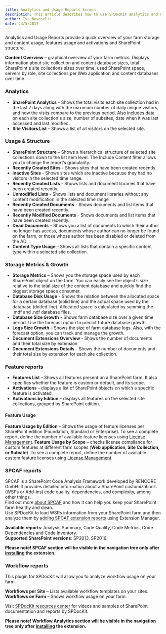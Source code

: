 ```yaml
---
title: Analytics and Usage Reports Screen
description: This article describes how to use SPDocKit analytics and usage section to quickly get an overview of your farm storage and content usage, features usage and activations and SharePoint structure.
author: Iva Novoselic
date: 24/5/2017
---
```


Analytics and Usage Reports provide a quick overview of your farm storage and content usage, features usage and activations and SharePoint structure.

__Content Overview__ – graphical overview of your farm metrics. Displays information about site collection and content database sizes, total SharePoint's site collections sizes over time, used SharePoint space, servers by role, site collections per Web application and content databases over time.  

### Analytics
* __SharePoint Analytics__ - Shows the total visits each site collection had in the last 7 days along with the maximum number of daily unique visitors, and how the visits compare to the previous period. Also includes data on each site collection's size, number of subsites, date when it was last accessed and last modified. 
* __Site Visitors List__ – Shows a list of all visitors on the selected site. 

###  Usage & Structure
* __SharePoint Structure__ – Shows a hierarchical structure of selected site collections down to the list item level. The Include Content filter allows you to change the report’s granularity.
* __Recently Created Sites__ - Shows sites that have been created recently.
* __Inactive Sites__ - Shows sites which are inactive because they had no visitors in the selected time range.
* __Recently Created Lists__ - Shows lists and document libraries that have been created recently.
* __Unmodified Lists__ - Shows lists and document libraries without any content modification in the selected time range
* __Recently Created Documents__ - Shows documents and list items that have been created recently.
* __Recently Modified Documents__ - Shows documents and list items that have been created recently.
* __Dead Documents__ – Shows you a list of documents to which their author no longer has access, documents whose author can no longer be found on the farm, or those whose author has been disabled or deleted from the AD.  
* __Content Type Usage__ – Shows all lists that contain a specific content type within a selected site collection.  
 
### Storage Metrics & Growth
* __Storage Metrics__ – Shows you the storage space used by each SharePoint object on the farm. You can easily see the object’s size relative to the total size of the content database and quickly find the biggest storage space consumer. 
* __Database Disk Usage__ - Shows the relation between the allocated space for a certain database (solid line) and the actual space used by the database (dotted line). Allocated space is calculated by summing the .mdf and .ndf database files.
* __Database Size Growth__ - Shows farm database size over a given time period. Use the forecast option to predict future database growth.
* __Logs Size Growth__ – Shows the size of farm database logs. Also, with the forecast option, you can track and manage the growth.
* __Document Extensions Overview__ - Shows the number of documents and their total size by extension.
* __Document Extensions Details__ - Shows the number of documents and their total size by extension for each site collection. 
  
### Feature reports
* __Features List__ – Shows all features present on a SharePoint farm. It also specifies whether the feature is custom or default, and its scope. 
* __Activations__ – displays a list of SharePoint objects on which a specific feature is activated.
* __Activations by Edition__ – displays all features on the selected site collections, grouped by SharePoint edition.  
#### Feature Usage
__Feature Usage by Edition__ – Shows the usage of feature licenses per SharePoint edition (Foundation, Standard or Enterprise). To see a complete report, define the number of available feature licenses using [License Management](#internal/configure-and-extend-spdockit/license-management).
__Feature Usage by Scope__ – checks license compliance for custom features at different farm scopes (__Web application, Site Collection, or Subsite__). To see a complete report, define the number of available custom feature licenses using [License Management](#internal/configure-and-extend-spdockit/license-management).

### SPCAF reports
SPCAF is a SharePoint Code Analysis Framework developed by RENCORE GmbH. It provides detailed information about a SharePoint customization’s (WSPs or Add-ins) code quality, dependencies, and complexity, among other things.  
Find out more [about SPCAF](https://www.spcaf.com/) and how it can help you keep your SharePoint farm healthy and clean.       
Use SPDocKit to load WSPs information from your SharePoint farm and then analyze them by [adding SPCAF extension reports](#internal/configure-and-extend-spdockit/extend-spdockit/install-spdockit-extensions) using Extension Manager. 

__Available reports__: Analysis Summary, Code Quality, Code Metrics, Code Dependencies and Code Inventory.  
__Supported SharePoint versions__: SP2013, SP2016.  

__Please note! SPCAF section will be visible in the navigation tree only after [installing](#internal/configure-and-extend-spdockit/extend-spdockit/install-spdockit-extensions/) the extension.__


### Workflow reports
This plugin for SPDocKit will allow you to analyze workflow usage on your farm.

__Workflows per Site__ – Lists available workflow templates on your sites.  
__Workflows on Farm__ – Shows workflow usage on your farm.

Visit [SPDocKit resources center](https://www.spdockit.com/resources/reports) for videos and samples of SharePoint documentation and reports by SPDocKit.

__Please note! Workflow Analytics section will be visible in the navigation tree only after [installing](#internal/configure-and-extend-spdockit/extend-spdockit/install-spdockit-extensions/) the extension.__
